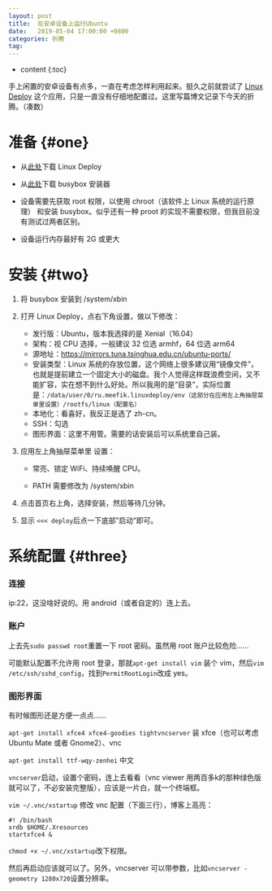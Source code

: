 ```yaml
---
layout: post
title:  在安卓设备上运行Ubuntu
date:   2019-05-04 17:00:00 +0800
categories: 折腾
tag: 
---
```


* content
{:toc}


手上闲置的安卓设备有点多，一直在考虑怎样利用起来。挺久之前就尝试了 [Linux Deploy](https://github.com/meefik/linuxdeploy) 这个应用，只是一直没有仔细地配置过。这里写篇博文记录下今天的折腾。（凑数）



准备			{#one}
====================================

+ 从[此处](https://github.com/meefik/linuxdeploy/releases)下载 Linux Deploy
+ 从[此处](https://github.com/meefik/busybox/releases)下载 busybox 安装器

+ 设备需要先获取 root 权限，以使用 chroot（该软件上 Linux 系统的运行原理） 和安装 busybox。似乎还有一种 proot 的实现不需要权限，但我目前没有测试过两者区别。

+ 设备运行内存最好有 2G 或更大




安装			{#two}
====================================
1. 将 busybox 安装到 /system/xbin
2. 打开 Linux Deploy，点右下角设置，做以下修改：
   - 发行版：Ubuntu，版本我选择的是 Xenial（16.04）
   - 架构：视 CPU 选择，一般建议 32 位选 armhf，64 位选 arm64
   - 源地址：https://mirrors.tuna.tsinghua.edu.cn/ubuntu-ports/
   - 安装类型：Linux 系统的存放位置，这个网络上很多建议用“镜像文件”，也就是提前建立一个固定大小的磁盘。我个人觉得这样既浪费空间，又不能扩容，实在想不到什么好处。所以我用的是“目录”，实际位置是：`/data/user/0/ru.meefik.linuxdeploy/env（这部分在应用左上角抽屉菜单里设置）/rootfs/linux（配置名）`
   - 本地化：看喜好，我反正是选了 zh-cn。
   - SSH：勾选
   - 图形界面：这里不用管。需要的话安装后可以系统里自己装。
3. 应用左上角抽屉菜单里 设置：

   - 常亮、锁定 WiFi、持续唤醒 CPU。
   
   - PATH 需要修改为 /system/xbin
4. 点击首页右上角，选择安装，然后等待几分钟。
5. 显示 `<<< deploy`后点一下底部”启动“即可。




系统配置			{#three}
====================================

### 连接

ip:22，这没啥好说的。用 android（或者自定的）连上去。

### 账户

上去先`sudo passwd root`重置一下 root 密码。虽然用 root 账户比较危险......

可能默认配置不允许用 root 登录，那就`apt-get install vim` 装个 vim，然后`vim /etc/ssh/sshd_config`，找到`PermitRootLogin`改成 yes。

### 图形界面

有时候图形还是方便一点点......

`apt-get install xfce4 xfce4-goodies tightvncserver` 装 xfce（也可以考虑 Ubuntu Mate 或者 Gnome2）、vnc

`apt-get install ttf-wqy-zenhei` 中文

`vncserver`启动，设置个密码，连上去看看（vnc viewer 用两百多k的那种绿色版就可以了，不必安装完整版），应该是一片白，就一个终端框。

`vim ~/.vnc/xstartup` 修改 vnc 配置（下面三行），博客上高亮：

```shell
#! /bin/bash
xrdb $HOME/.Xresources
startxfce4 &
```

`chmod +x ~/.vnc/xstartup`改下权限。

然后再启动应该就可以了。另外，vncserver 可以带参数，比如`vncserver -geometry 1280x720`设置分辨率。
